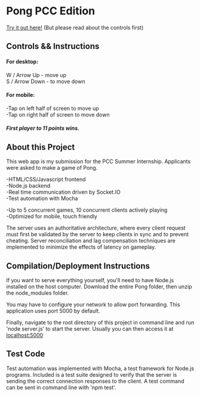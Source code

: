 # Pong PCC Edition

[Try it out here!](http://99.245.93.208:5000/)
(But please read about the controls first)

## Controls && Instructions

#### For desktop:  
W / Arrow Up - move up  
S / Arrow Down - to move down

#### For mobile:
-Tap on left half of screen to move up  
-Tap on right half of screen to move down

##### First player to 11 points wins.

## About this Project

This web app is my submission for the PCC Summer Internship. Applicants were asked to make a game of Pong. 

-HTML/CSS/Javascript frontend  
-Node.js backend  
-Real time communication driven by Socket.IO  
-Test automation with Mocha 

-Up to 5 concurrent games, 10 concurrent clients actively playing  
-Optimized for mobile, touch friendly

The server uses an authoritative architecture, where every client request must first be validated by the server to keep clients in sync and to prevent cheating. Server reconciliation and lag compensation techniques are implemented to minimize the effects of latency on gameplay.

## Compilation/Deployment Instructions
If you want to serve everything yourself, you'll need to have Node.js installed on the host computer. Download the entire Pong folder, then unzip the node_modules folder.

You may have to configure your network to allow port forwarding. This application uses port 5000 by default.

Finally, navigate to the root directory of this project in command line and run 'node server.js' to start the server. Usually you can then access it at [localhost:5000](localhost:5000)

## Test Code
Test automation was implemented with Mocha, a test framework for Node.js programs. Included is a test suite designed to verify that the server is sending the correct connection responses to the client. A test command can be sent in command line with 'npm test'.
